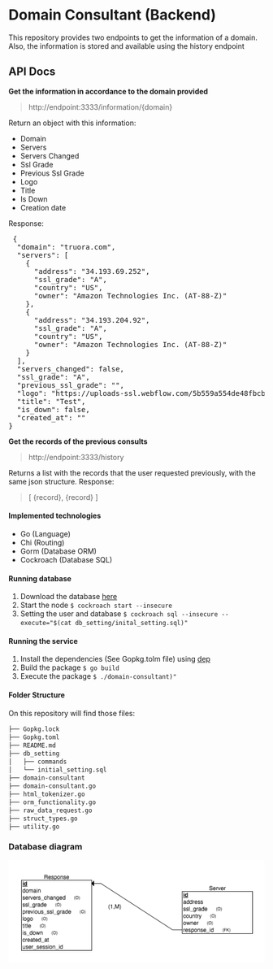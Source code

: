 # Domain Consultant (Backend)
This repository provides  two endpoints to get the information of a domain. Also, the information is stored and available using the history endpoint
## API Docs

**Get the information in accordance to the domain provided**
> http://endpoint:3333/information/{domain}

Return an object with this information:
- Domain
- Servers
- Servers Changed
- Ssl Grade
- Previous Ssl Grade
- Logo
- Title
- Is Down
- Creation date

Response:
<pre>
 {
  "domain": "truora.com",
  "servers": [
    {
      "address": "34.193.69.252",
      "ssl_grade": "A",
      "country": "US",
      "owner": "Amazon Technologies Inc. (AT-88-Z)"
    },
    {
      "address": "34.193.204.92",
      "ssl_grade": "A",
      "country": "US",
      "owner": "Amazon Technologies Inc. (AT-88-Z)"
    }
  ],
  "servers_changed": false,
  "ssl_grade": "A",
  "previous_ssl_grade": "",
  "logo": "https://uploads-ssl.webflow.com/5b559a554de48fbcb01fd277/5b97f0ac932c3291fa40d053_icon32.png",
  "title": "Test",
  "is_down": false,
  "created_at": ""
}
</pre>


**Get the records of the previous consults**

> http://endpoint:3333/history

Returns a list with the records that the user requested previously, with the same json structure.
Response:
> [
{record},
{record}
]



#### Implemented technologies
- Go (Language)
- Chi (Routing)
- Gorm (Database ORM)
- Cockroach (Database SQL)

#### Running database
1. Download the database [here](https://www.cockroachlabs.com/docs/stable/install-cockroachdb-mac.html "here")
2. Start the node `$ cockroach start --insecure`
3. Setting the user and database `$ cockroach sql --insecure --execute="$(cat db_setting/inital_setting.sql)"`

#### Running the service
1. Install the dependencies (See Gopkg.tolm file) using  [dep](https://golang.github.io/dep "dep")
2. Build the package `$ go build`
3. Execute the package `$ ./domain-consultant)"`

#### Folder Structure
On this repository  will  find those files:

	├── Gopkg.lock
	├── Gopkg.toml
	├── README.md
	├── db_setting
	│   ├── commands
	│   └── initial_setting.sql
	├── domain-consultant
	├── domain-consultant.go
	├── html_tokenizer.go
	├── orm_functionality.go
	├── raw_data_request.go
	├── struct_types.go
	├── utility.go
    
### Database diagram

![](https://raw.githubusercontent.com/juanma0012/domain-consultant/master/db_setting/db_diagram.png)
